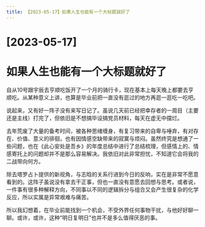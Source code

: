 ```yaml
---
title: 【2023-05-17】如果人生也能有一个大标题就好了
---
```


# [2023-05-17]
# 如果人生也能有一个大标题就好了

自从10号跟宇辰去亨顺吃饭开了一个月的骑行卡，现在基本上每天晚上都要去亨顺吃。从某种意义上讲，也算是毕业前把一直没有逛过的地方再逛一逛吃一吃吧。

说起来，又有好一阵子没有来写日记了。虽说几天前已经把幸存者的一周目（主要还是主线）打完了，但依旧是不想搞毕设搞党员材料，每天在虚无中摆烂。

去年荒废了大量的备考时间，被各种思绪缠身，有复习带来的自卑与唾弃，有对存在、价值、意义的徘徊，也有因情感空缺带来的寂寞与烦闷。虽然终究是想通了一些问题，也在《此心安处是吾乡》的年度总结中进行了总结梳理，但感情上的、情感寄托上的问题却并不是那么容易解决。我依旧对此非常担忧，不知道它会将我的二战带向何方。

除去塔罗占卜提供的新视角，与志晗的关系行进到今日的反响，实在是非常不愿意看到的。这阵子虽说没有拿去干正事，但也一直没有意愿去回想与思考。或者说，一件事有很多种解释方向，不同事以不同的逻辑拆分与组合又会产生很复杂的化学反应，所以实属是异常艰难与痛苦。

所以我幻想着，在毕业前能找到一个机会，不受外界任何事物干扰，与他好好聊一聊。或许，或许，这种“明日复明日”也并不是多么值得厌恶的事。